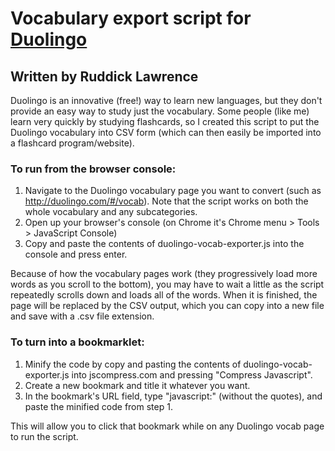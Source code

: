 Vocabulary export script for [Duolingo](http://duolingo.com/)
===
Written by Ruddick Lawrence
---

Duolingo is an innovative (free!) way to learn new languages, but they don't provide an easy way to study just the vocabulary. Some people (like me) learn very quickly by studying flashcards, so I created this script to put the Duolingo vocabulary into CSV form (which can then easily be imported into a flashcard program/website).

### To run from the browser console:
1. Navigate to the Duolingo vocabulary page you want to convert (such as http://duolingo.com/#/vocab). Note that the script works on both the whole vocabulary and any subcategories.
1. Open up your browser's console (on Chrome it's Chrome menu > Tools > JavaScript Console)
1. Copy and paste the contents of duolingo-vocab-exporter.js into the console and press enter.

Because of how the vocabulary pages work (they progressively load more words as you scroll to the bottom), you may have to wait a little as the script repeatedly scrolls down and loads all of the words. When it is finished, the page will be replaced by the CSV output, which you can copy into a new file and save with a .csv file extension.

### To turn into a bookmarklet:
1. Minify the code by copy and pasting the contents of duolingo-vocab-exporter.js into jscompress.com and pressing "Compress Javascript".
1. Create a new bookmark and title it whatever you want.
1. In the bookmark's URL field, type "javascript:" (without the quotes), and paste the minified code from step 1.

This will allow you to click that bookmark while on any Duolingo vocab page to run the script.